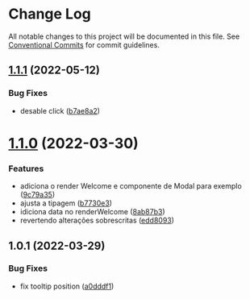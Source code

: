 # Change Log

All notable changes to this project will be documented in this file.
See [Conventional Commits](https://conventionalcommits.org) for commit guidelines.

## [1.1.1](https://github.com/isaac-oliveira/guided-tour/compare/@guided-tour/mobile@1.1.0...@guided-tour/mobile@1.1.1) (2022-05-12)


### Bug Fixes

* desable click ([b7ae8a2](https://github.com/isaac-oliveira/guided-tour/commit/b7ae8a2871ca322cd9f4ba828d3c514c189539f6))





# [1.1.0](https://github.com/isaac-oliveira/guided-tour/compare/@guided-tour/mobile@1.0.1...@guided-tour/mobile@1.1.0) (2022-03-30)


### Features

* adiciona o render Welcome e componente de Modal para exemplo ([9c79a35](https://github.com/isaac-oliveira/guided-tour/commit/9c79a35e61edaa0e2310d644bbee6c6ca24f9654))
* ajusta a tipagem ([b7730e3](https://github.com/isaac-oliveira/guided-tour/commit/b7730e3fc764cedd2ae593bca5a1b0ac3639a5b7))
* idiciona data no renderWelcome ([8ab87b3](https://github.com/isaac-oliveira/guided-tour/commit/8ab87b34af232efeaa07e9368eb8d9d37999ca33))
* revertendo alterações sobrescritas ([edd8093](https://github.com/isaac-oliveira/guided-tour/commit/edd8093c0c83b00fee4df7da5c26af4ac523092a))





## 1.0.1 (2022-03-29)


### Bug Fixes

* fix tooltip position ([a0dddf1](https://github.com/isaac-oliveira/guided-tour/commit/a0dddf1fa40ef4db62ac2042b2900e68e36f00cf))
